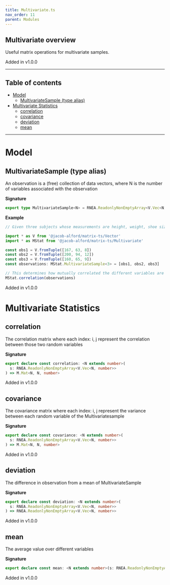 ```yaml
---
title: Multivariate.ts
nav_order: 11
parent: Modules
---
```


## Multivariate overview

Useful matrix operations for multivariate samples.

Added in v1.0.0

---

<h2 class="text-delta">Table of contents</h2>

- [Model](#model)
  - [MultivariateSample (type alias)](#multivariatesample-type-alias)
- [Multivariate Statistics](#multivariate-statistics)
  - [correlation](#correlation)
  - [covariance](#covariance)
  - [deviation](#deviation)
  - [mean](#mean)

---

# Model

## MultivariateSample (type alias)

An observation is a (free) collection of data vectors, where N is the number of
variables associated with the observation

**Signature**

```ts
export type MultivariateSample<N> = RNEA.ReadonlyNonEmptyArray<V.Vec<N, number>>
```

**Example**

```ts
// Given three subjects whose measurements are height, weight, shoe size, we can construct a correlation matrix as follows:

import * as V from '@jacob-alford/matrix-ts/Vector'
import * as MStat from '@jacob-alford/matrix-ts/Multivariate'

const obs1 = V.fromTuple([167, 63, 8])
const obs2 = V.fromTuple([200, 94, 12])
const obs3 = V.fromTuple([160, 65, 9])
const observations: MStat.MultivariateSample<3> = [obs1, obs2, obs3]

// This determines how mutually correlated the different variables are
MStat.correlation(observations)
```

Added in v1.0.0

# Multivariate Statistics

## correlation

The correlation matrix where each index: i, j represent the correlation between those
two random variables

**Signature**

```ts
export declare const correlation: <N extends number>(
  s: RNEA.ReadonlyNonEmptyArray<V.Vec<N, number>>
) => M.Mat<N, N, number>
```

Added in v1.0.0

## covariance

The covariance matrix where each index: i, j represent the variance between each random
variable of the Multivariatesample

**Signature**

```ts
export declare const covariance: <N extends number>(
  s: RNEA.ReadonlyNonEmptyArray<V.Vec<N, number>>
) => M.Mat<N, N, number>
```

Added in v1.0.0

## deviation

The difference in observation from a mean of MultivariateSample

**Signature**

```ts
export declare const deviation: <N extends number>(
  s: RNEA.ReadonlyNonEmptyArray<V.Vec<N, number>>
) => RNEA.ReadonlyNonEmptyArray<V.Vec<N, number>>
```

Added in v1.0.0

## mean

The average value over different variables

**Signature**

```ts
export declare const mean: <N extends number>(s: RNEA.ReadonlyNonEmptyArray<V.Vec<N, number>>) => V.Vec<N, number>
```

Added in v1.0.0
